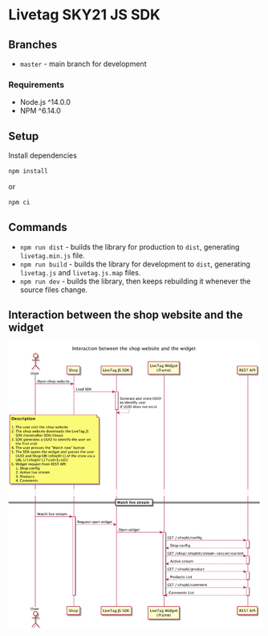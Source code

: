 # Livetag SKY21 JS SDK

## Branches

- `master` - main branch for development

### Requirements

- Node.js ^14.0.0
- NPM ^6.14.0

## Setup

Install dependencies
```bash
npm install
```
or
```bash
npm ci
```

## Commands
* `npm run dist` - builds the library for production to `dist`, generating `livetag.min.js` file.
* `npm run build` - builds the library for development to `dist`, generating `livetag.js` and `livetag.js.map` files.
* `npm run dev` - builds the library, then keeps rebuilding it whenever the source files change.

## Interaction between the shop website and the widget

![](./shop-widget-communication.png)
